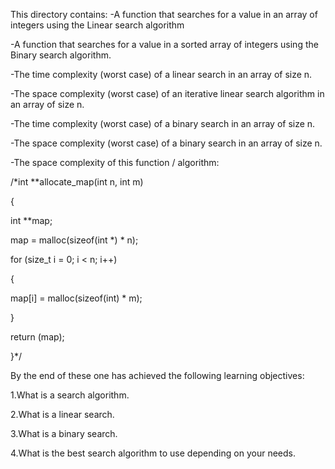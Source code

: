 This directory contains:
-A function that searches for a value in an array of integers using the Linear search algorithm

-A function that searches for a value in a sorted array of integers using the Binary search algorithm.

-The time complexity (worst case) of a linear search in an array of size n.

-The space complexity (worst case) of an iterative linear search algorithm in an array of size n.

-The time complexity (worst case) of a binary search in an array of size n.

-The space complexity (worst case) of a binary search in an array of size n.

-The space complexity of this function / algorithm:

 /*int **allocate_map(int n, int m)
 
 {
 
  int **map;
  
  map = malloc(sizeof(int *) * n);
  
  for (size_t i = 0; i < n; i++)
  
  {
  
   map[i] = malloc(sizeof(int) * m);
   
  }
  
  return (map);
  
 }*/
 
By the end of these one has achieved the following learning objectives:

1.What is a search algorithm.

2.What is a linear search.

3.What is a binary search.

4.What is the best search algorithm to use depending on your needs.

